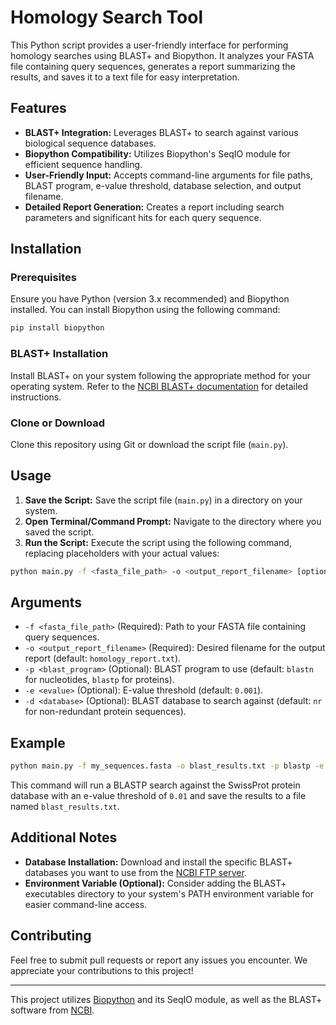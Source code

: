 # Homology Search Tool

This Python script provides a user-friendly interface for performing homology searches using BLAST+ and Biopython. It analyzes your FASTA file containing query sequences, generates a report summarizing the results, and saves it to a text file for easy interpretation.

## Features

- **BLAST+ Integration:** Leverages BLAST+ to search against various biological sequence databases.
- **Biopython Compatibility:** Utilizes Biopython's SeqIO module for efficient sequence handling.
- **User-Friendly Input:** Accepts command-line arguments for file paths, BLAST program, e-value threshold, database selection, and output filename.
- **Detailed Report Generation:** Creates a report including search parameters and significant hits for each query sequence.

## Installation

### Prerequisites

Ensure you have Python (version 3.x recommended) and Biopython installed. You can install Biopython using the following command:

```bash
pip install biopython
```

### BLAST+ Installation

Install BLAST+ on your system following the appropriate method for your operating system. Refer to the [NCBI BLAST+ documentation](https://www.ncbi.nlm.nih.gov/blast/) for detailed instructions.

### Clone or Download

Clone this repository using Git or download the script file (`main.py`).

## Usage

1. **Save the Script:** Save the script file (`main.py`) in a directory on your system.
2. **Open Terminal/Command Prompt:** Navigate to the directory where you saved the script.
3. **Run the Script:** Execute the script using the following command, replacing placeholders with your actual values:

```bash
python main.py -f <fasta_file_path> -o <output_report_filename> [optional arguments]
```

## Arguments

- `-f <fasta_file_path>` (Required): Path to your FASTA file containing query sequences.
- `-o <output_report_filename>` (Required): Desired filename for the output report (default: `homology_report.txt`).
- `-p <blast_program>` (Optional): BLAST program to use (default: `blastn` for nucleotides, `blastp` for proteins).
- `-e <evalue>` (Optional): E-value threshold (default: `0.001`).
- `-d <database>` (Optional): BLAST database to search against (default: `nr` for non-redundant protein sequences).

## Example

```bash
python main.py -f my_sequences.fasta -o blast_results.txt -p blastp -e 0.01 -d swissprot
```

This command will run a BLASTP search against the SwissProt protein database with an e-value threshold of `0.01` and save the results to a file named `blast_results.txt`.

## Additional Notes

- **Database Installation:** Download and install the specific BLAST+ databases you want to use from the [NCBI FTP server](https://www.ncbi.nlm.nih.gov/blast/).
- **Environment Variable (Optional):** Consider adding the BLAST+ executables directory to your system's PATH environment variable for easier command-line access.

## Contributing

Feel free to submit pull requests or report any issues you encounter. We appreciate your contributions to this project!

---

This project utilizes [Biopython](https://biopython.org/) and its SeqIO module, as well as the BLAST+ software from [NCBI](https://www.ncbi.nlm.nih.gov/blast/).

